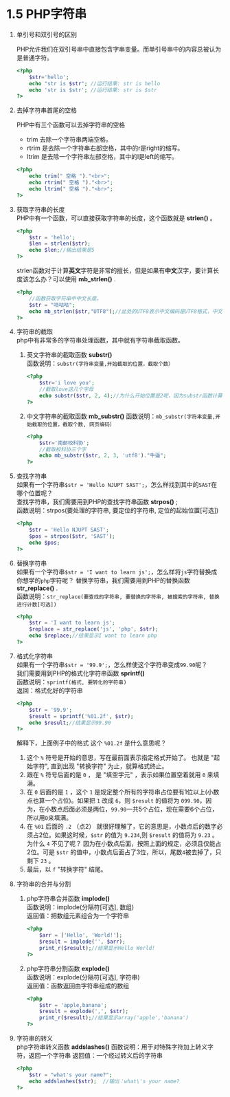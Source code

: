 # 1.5 PHP字符串

1. 单引号和双引号的区别 

    PHP允许我们在双引号串中直接包含字串变量。而单引号串中的内容总被认为是普通字符。

    ```php
    <?php
        $str='hello';
        echo "str is $str"; //运行结果: str is hello
        echo 'str is $str'; //运行结果: str is $str
    ?>
    ```

2. 去掉字符串首尾的空格  

    PHP中有三个函数可以去掉字符串的空格

    * trim 去除一个字符串两端空格。
    * rtrim 是去除一个字符串右部空格，其中的r是right的缩写。
    * ltrim 是去除一个字符串左部空格，其中的l是left的缩写。

    ```php
    <?php
        echo trim(" 空格 ")."<br>";
        echo rtrim(" 空格 ")."<br>";
        echo ltrim(" 空格 ")."<br>";
    ?>
    ```

3. 获取字符串的长度  
    PHP中有一个函数，可以直接获取字符串的长度，这个函数就是  **strlen()** 。

    ```php
    <?php
        $str = 'hello';
        $len = strlen($str);
        echo $len;//输出结果是5
    ?>
    ```
    
    strlen函数对于计算**英文**字符是非常的擅长，但是如果有**中文**汉字，要计算长度该怎么办？可以使用 **mb_strlen()** .
    
    
    ```php
    <?php
        //函数获取字符串中中文长度。
        $str = "咕咕咕";
        echo mb_strlen($str,"UTF8");//此处的UTF8表示中文编码是UTF8格式，中文一般采用UTF8编码
    ?>
    ```

4. 字符串的截取  
    php中有非常多的字符串处理函数，其中就有字符串截取函数。

    1. 英文字符串的截取函数 **substr()**  
    函数说明：`substr(字符串变量,开始截取的位置，截取个数）`

        ```php
        <?php
            $str='i love you';
            //截取love这几个字母
            echo substr($str, 2, 4);//为什么开始位置是2呢，因为substr函数计算字符串位置是从0开始的，也就是0的位置是i,1的位置是空格，l的位置是2。从位置2开始取4个字符，就是love。
        ?>
        ```
    
    2. 中文字符串的截取函数 **mb_substr()**
    函数说明：`mb_substr(字符串变量,开始截取的位置，截取个数, 网页编码）`

        ```php
        <?php
            $str='南邮校科协';
            //截取校科协三个字
            echo mb_substr($str, 2, 3, 'utf8')."牛逼";
        ?>
        ```

5. 查找字符串  
    如果有一个字符串`$str = 'Hello NJUPT SAST';`，怎么样找到其中的`SAST`在哪个位置呢？  
    查找字符串，我们需要用到PHP的查找字符串函数 **strpos()** ;  
    函数说明：strpos(要处理的字符串, 要定位的字符串, 定位的起始位置[可选])

    ```php
    <?php
        $str = 'Hello NJUPT SAST';
        $pos = strpos($str, 'SAST');
        echo $pos;
    ?>
    ```

6. 替换字符串  
    如果有一个字符串`$str = 'I want to learn js';`，怎么样将`js`字符替换成你想学的`php`字符呢？
    替换字符串，我们需要用到PHP的替换函数 **str_replace()** .  
    函数说明：`str_replace(要查找的字符串, 要替换的字符串, 被搜索的字符串, 替换进行计数[可选])`

    ```php
    <?php
        $str = 'I want to learn js';
        $replace = str_replace('js', 'php', $str);
        echo $replace;//结果显示I want to learn php
    ?>
    ```

7. 格式化字符串  
    如果有一个字符串`$str = '99.9';`，怎么样使这个字符串变成`99.90`呢？  
    我们需要用到PHP的格式化字符串函数 **sprintf()**  
    函数说明：`sprintf(格式, 要转化的字符串)`  
    返回：格式化好的字符串

    ```php
    <?php
        $str = '99.9';
        $result = sprintf('%01.2f', $str);
        echo $result;//结果显示99.90
    ?>
    ```

    解释下，上面例子中的格式
    这个 `%01.2f` 是什么意思呢？
    1. 这个 `%` 符号是开始的意思，写在最前面表示指定格式开始了。 也就是 "起始字符", 直到出现 "转换字符" 为止，就算格式终止。        
    2. 跟在 `%` 符号后面的是 `0` ， 是 "填空字元" ，表示如果位置空着就用 `0` 来填满。        
    3. 在 `0` 后面的是 `1` ，这个 `1` 是规定整个所有的字符串占位要有1位以上(小数点也算一个占位)。如果把 `1` 改成 `6`，则 `$result` 的值将为 `099.90`，因为，在小数点后面必须是两位，`99.90`一共5个占位，现在需要6个占位，所以用`0`来填满。
    4. 在 `%01` 后面的 `.2` （点2） 就很好理解了，它的意思是，小数点后的数字必须占2位。如果这时候，`$str` 的值为 `9.234`,则  `$result` 的值将为 `9.23` 。为什么 `4` 不见了呢？ 因为在小数点后面，按照上面的规定，必须且仅能占2位。可是 `$str` 的值中，小数点后面占了3位，所以，尾数`4`被去掉了，只剩下 `23` 。      
    5. 最后，以 `f` "转换字符" 结尾。
    

8. 字符串的合并与分割
    1. php字符串合并函数 **implode()**  
        函数说明：implode(分隔符[可选], 数组)  
        返回值：把数组元素组合为一个字符串

        ```php
        <?php
            $arr = ['Hello', 'World!'];
            $result = implode('', $arr);
            print_r($result);//结果显示Hello World!
        ?>
        ```

    2. php字符串分割函数 **explode()**  
        函数说明：explode(分隔符[可选], 字符串)  
        返回值：函数返回由字符串组成的数组

        ```php
        <?php
            $str = 'apple,banana';
            $result = explode(',', $str);
            print_r($result);//结果显示array('apple','banana')
        ?>
        ```

9. 字符串的转义  
    php字符串转义函数 **addslashes()**
    函数说明：用于对特殊字符加上转义字符，返回一个字符串
    返回值：一个经过转义后的字符串

    ```php
    <?php
        $str = "what's your name?";
        echo addslashes($str);  //输出：what\'s your name?
    ?>
    ```
